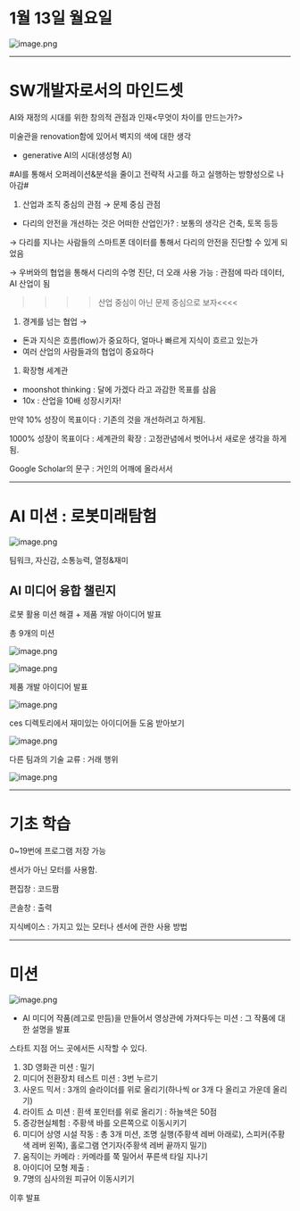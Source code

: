 # 1월 13일 월요일

![image.png](image.png)

---

# SW개발자로서의 마인드셋

AI와 재정의 시대를 위한 창의적 관점과 인재<무엇이 차이를 만드는가?>

미술관을 renovation함에 있어서 벽지의 색에 대한 생각

- generative AI의 시대(생성형 AI)

#AI를 통해서 오퍼레이션&분석을 줄이고 전략적 사고를 하고 실행하는 방향성으로 나아감#

1. 산업과 조직 중심의 관점 → 문제 중심 관점
- 다리의 안전을 개선하는 것은 어떠한 산업인가? : 보통의 생각은 건축, 토목 등등

→ 다리를 지나는 사람들의 스마트폰 데이터를 통해서 다리의 안전을 진단할 수 있게 되었음

→ 우버와의 협업을 통해서 다리의 수명 진단, 더 오래 사용 가능 : 관점에 따라 데이터, AI 산업이 됨

>>>>산업 중심이 아닌 문제 중심으로 보자<<<<

1. 경계를 넘는 협업 → 
- 돈과 지식은 흐름(flow)가 중요하다, 얼마나 빠르게 지식이 흐르고 있는가
- 여러 산업의 사람들과의 협업이 중요하다

1. 확장형 세계관
- moonshot thinking : 달에 가겠다 라고 과감한 목표를 삼음
- 10x : 산업을 10배 성장시키자!

만약 10% 성장이 목표이다 : 기존의 것을 개선하려고 하게됨.

1000% 성장이 목표이다 : 세계관의 확장 : 고정관념에서 벗어나서 새로운 생각을 하게 됨. 

Google Scholar의 문구 : 거인의 어깨에 올라서서 

---

# AI 미션 : 로봇미래탐험

![image.png](image%201.png)

팀워크, 자신감, 소통능력, 열정&재미

## AI 미디어 융합 챌린지

로봇 활용 미션 해결 + 제품 개발 아이디어 발표

총 9개의 미션

![image.png](image%202.png)

![image.png](image%203.png)

제품 개발 아이디어 발표

![image.png](image%204.png)

ces 디렉토리에서 재미있는 아이디어들 도움 받아보기

![image.png](image%205.png)

다른 팀과의 기술 교류 : 거래 행위

![image.png](image%206.png)

---

# 기초 학습

0~19번에 프로그램 저장 가능

센서가 아닌 모터를 사용함.

편집창 : 코드짬

콘솔창 : 출력

지식베이스 : 가지고 있는 모터나 센서에 관한 사용 방법

---

# 미션

![image.png](image%203.png)

- AI 미디어 작품(레고로 만듬)을 만들어서 영상관에 가져다두는 미션 : 그 작품에 대한 설명을 발표

스타트 지점 어느 곳에서든 시작할 수 있다.

1. 3D 영화관 미션 : 밀기
2. 미디어 전환장치 테스트 미션  : 3번 누르기
3. 사운드 믹서 : 3개의 슬라이더를 위로 올리기(하나씩 or 3개 다 올리고 가운데 올리기)
4. 라이트 쇼 미션 : 흰색 포인터를 위로 올리기 : 하늘색은 50점
5. 증강현실체험 : 주황색 바를 오른쪽으로 이동시키기
6. 미디어 상영 시설 작동 : 총 3개 미션, 조명 실행(주황색 레버 아래로), 스피커(주황색 레버 왼쪽), 홀로그램 연기자(주황색 레버 끝까지 밀기)
7. 움직이는 카메라 : 카메라를 쭉 밀어서 푸른색 타일 지나기
8. 아이디어 모형 제출 : 
9. 7명의 심사의원 피규어 이동시키기

이후 발표